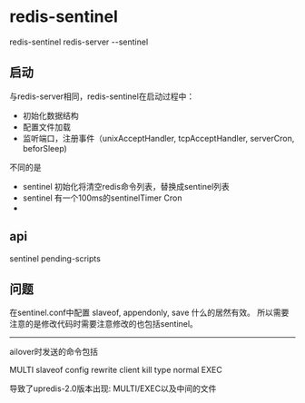 # redis-sentinel 

redis-sentinel <conf>
redis-server <conf> --sentinel 

## 启动

与redis-server相同，redis-sentinel在启动过程中：

- 初始化数据结构
- 配置文件加载
- 监听端口，注册事件（unixAcceptHandler, tcpAcceptHandler, serverCron, beforSleep)

不同的是

- sentinel 初始化将清空redis命令列表，替换成sentinel列表
- sentinel 有一个100ms的sentinelTimer Cron
- 

## api

sentinel pending-scripts

## 问题

在sentinel.conf中配置 slaveof, appendonly, save 什么的居然有效。
所以需要注意的是修改代码时需要注意修改的也包括sentinel。

--------------

ailover时发送的命令包括

MULTI
slaveof <host> <port>
config rewrite
client kill type normal
EXEC


导致了upredis-2.0版本出现:
MULTI/EXEC以及中间的文件



